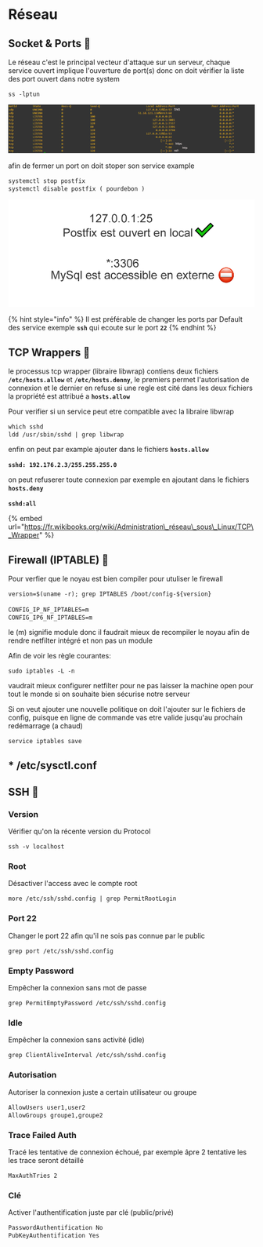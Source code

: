 # Réseau

## Socket & Ports 🔴 

Le réseau c'est le principal vecteur d'attaque sur un serveur, chaque service ouvert implique l'ouverture de port\(s\) donc on doit vérifier la liste des port ouvert dans notre system

```text
ss -lptun
```

![](../.gitbook/assets/port.png)

afin de fermer un port on doit stoper son service example

```text
systemctl stop postfix
systemctl disable postfix ( pourdebon )
```

![](../.gitbook/assets/ip.png)

{% hint style="info" %}
Il est préférable de changer les ports par Default des service exemple **`ssh`** qui ecoute sur le port **`22`**
{% endhint %}

## TCP Wrappers 🔴 

le processus tcp wrapper \(libraire libwrap\) contiens deux fichiers **`/etc/hosts.allow`** et **`/etc/hosts.denny`**, le premiers permet l'autorisation de connexion et le dernier en refuse si une regle est cité dans les deux fichiers la propriété est attribué a **`hosts.allow`**

Pour verifier si un service peut etre compatible avec la libraire libwrap

```text
which sshd
ldd /usr/sbin/sshd | grep libwrap
```

enfin on peut par example ajouter dans le fichiers **`hosts.allow`**

**`sshd: 192.176.2.3/255.255.255.0`**

on peut refuserer toute connexion par exemple en ajoutant dans le fichiers **`hosts.deny`**

**`sshd:all`**

{% embed url="https://fr.wikibooks.org/wiki/Administration\_réseau\_sous\_Linux/TCP\_Wrapper" %}

## Firewall \(IPTABLE\) 🔴 

Pour verfier que le noyau est bien compiler pour utuliser le firewall 

```text
version=$(uname -r); grep IPTABLES /boot/config-${version}

CONFIG_IP_NF_IPTABLES=m
CONFIG_IP6_NF_IPTABLES=m
```

le \(m\) signifie module donc il faudrait mieux de recompiler le noyau afin de rendre netfilter intégré et non pas un module

Afin de voir les règle courantes:

```text
sudo iptables -L -n
```

vaudrait mieux configurer netfilter pour ne pas laisser la machine open pour tout le monde si on souhaite bien sécurise notre serveur 

Si on veut ajouter une nouvelle politique on doit l'ajouter sur le fichiers de config, puisque en ligne de commande vas etre valide jusqu'au prochain redémarrage \(a chaud\)

```text
service iptables save
```

## \* /etc/sysctl.conf

## SSH 🔴 

### Version

Vérifier qu'on la récente version du Protocol

```text
ssh -v localhost
```

### Root

Désactiver l'access avec le compte root

```text
more /etc/ssh/sshd.config | grep PermitRootLogin
```

### Port 22

Changer le port 22 afin qu'il ne sois pas connue par le public

```text
grep port /etc/ssh/sshd.config
```

### Empty Password

Empêcher la connexion sans mot de passe

```text
grep PermitEmptyPassword /etc/ssh/sshd.config
```

### Idle

Empêcher la connexion sans activité \(idle\)

```text
grep ClientAliveInterval /etc/ssh/sshd.config
```

### Autorisation 

Autoriser la connexion juste a certain utilisateur ou groupe 

```text
AllowUsers user1,user2
AllowGroups groupe1,groupe2
```

### Trace Failed Auth

Tracé les tentative de connexion échoué, par exemple âpre 2 tentative les les trace seront détaillé

```text
MaxAuthTries 2
```

### Clé

Activer l'authentification juste par clé \(public/privé\)

```text
PasswordAuthentification No
PubKeyAuthentification Yes
```

